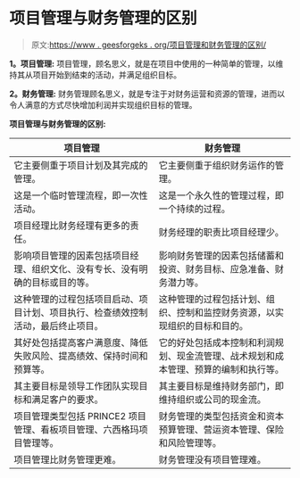 # 项目管理与财务管理的区别

> 原文:[https://www . geesforgeks . org/项目管理和财务管理的区别/](https://www.geeksforgeeks.org/difference-between-project-management-and-financial-management/)

**1。项目管理:**
项目管理，顾名思义，就是在项目中使用的一种简单的管理，以维持其从项目开始到结束的活动，并满足组织目标。

**2。财务管理:**
财务管理顾名思义，就是专注于对财务运营和资源的管理，进而以令人满意的方式尽快增加利润并实现组织目标的管理。

**项目管理与财务管理的区别:**

<center>

| 项目管理 | 财务管理 |
| --- | --- |
| 它主要侧重于项目计划及其完成的管理。 | 它主要侧重于组织财务运作的管理。 |
| 这是一个临时管理流程，即一次性活动。 | 这是一个永久性的管理过程，即一个持续的过程。 |
| 项目经理比财务经理有更多的责任。 | 财务经理的职责比项目经理少。 |
| 影响项目管理的因素包括项目经理、组织文化、没有专长、没有明确的目标或目的等。 | 影响财务管理的因素包括储蓄和投资、财务目标、应急准备、财务潜力等。 |
| 这种管理的过程包括项目启动、项目计划、项目执行、检查绩效控制活动，最后终止项目。 | 这种管理的过程包括计划、组织、控制和监控财务资源，以实现组织的目标和目的。 |
| 其好处包括提高客户满意度、降低失败风险、提高绩效、保持时间和预算等。 | 它的好处包括成本控制和利润规划、现金流管理、战术规划和成本管理、预算的编制和执行等。 |
| 其主要目标是领导工作团队实现目标和满足客户的要求。 | 其主要目标是维持财务部门，即维持组织或公司的现金流。 |
| 项目管理类型包括 PRINCE2 项目管理、看板项目管理、六西格玛项目管理等。 | 财务管理的类型包括资金和资本预算管理、营运资本管理、保险和风险管理等。 |
| 项目管理比财务管理更难。 | 财务管理没有项目管理难。 |

</center>